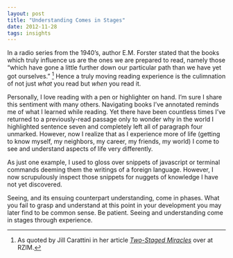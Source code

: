 ```yaml
---
layout: post
title: "Understanding Comes in Stages"
date: 2012-11-28
tags: insights
---
```


In a radio series from the 1940’s, author E.M. Forster stated that the books which truly influence us are the ones we are prepared to read, namely those “which have gone a little further down our particular path than we have yet got ourselves.” [^1] Hence a truly moving reading experience is the culimnation of not just *what* you read but *when* you read it.

Personally, I love reading with a pen or highlighter on hand. I’m sure I share this sentiment with many others. Navigating books I’ve annotated reminds me of what I learned while reading. Yet there have been countless times I’ve returned to a previously-read passage only to wonder why in the world I highlighted sentence seven and completely left all of paragraph four unmarked. However, now I realize that as I experience more of life (getting to know myself, my neighbors, my career, my friends, my world) I come to see and understand aspects of life very differently. 

As just one example, I used to gloss over snippets of javascript or terminal commands deeming them the writings of a foreign language. However, I now scrupulously inspect those snippets for nuggets of knowledge I have not yet discovered.

Seeing, and its ensuing counterpart understanding, come in phases. What you fail to grasp and understand at this point in your development you may later find to be common sense. Be patient. Seeing and understanding come in stages through experience. 

[^1]: As quoted by Jill Carattini in her article [*Two-Staged Miracles*](http://www.rzim.org/a-slice-of-infinity/two-staged-miracles/) over at RZIM. 